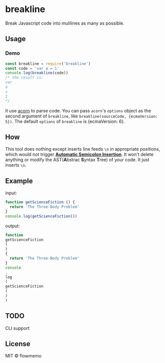 # breakline
Break Javascript code into mulilines as many as possible.

## Usage
### Demo
```js
const breakline = require('breakline')
const code = 'var a = 1'
console.log(breakline(code))
/* the result is:
var
a
=
1
*/
```

It use [acorn](https://github.com/ternjs/acorn) to parse code. You can pass `acorn`'s `options` object as the second argument of `breakline`, like `breakline(sourceCode, {ecmaVersion: 5})`. The default `options` of `breakline` is {ecmaVersion: 6}.

## How
This tool does nothing except inserts line feeds `\n` in appropriate positions, which would not trigger [**Automatic Semicolon Insertion**](http://www.ecma-international.org/ecma-262/6.0/#sec-automatic-semicolon-insertion). It won't delete anything or modify the AST(**A**bstrac **S**yntax **T**ree) of your code. It just inserts `\n`.


## Example
input:

```js
function getScienceFiction () {
  return 'The Three-Body Problem'
}
console.log(getScienceFiction())
```
output:

```js
function
getScienceFiction
(
)
{
  return 'The Three-Body Problem'
}
console
.
log
(
getScienceFiction
(
)
)
```
## TODO 
CLI support

## License
MIT © flowmemo